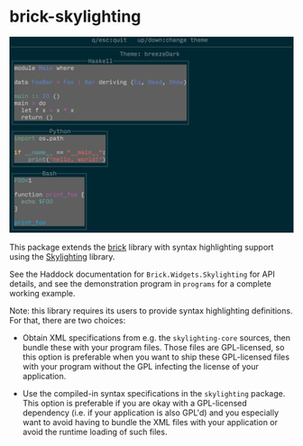 
brick-skylighting
=================

![](images/demo.png)

This package extends the [brick](https://github.com/jtdaugherty/brick)
library with syntax highlighting support using the
[Skylighting](https://github.com/jgm/skylighting) library.

See the Haddock documentation for `Brick.Widgets.Skylighting` for API
details, and see the demonstration program in `programs` for a complete
working example.

Note: this library requires its users to provide syntax highlighting
definitions. For that, there are two choices:

 * Obtain XML specifications from e.g. the `skylighting-core` sources,
   then bundle these with your program files. Those files are
   GPL-licensed, so this option is preferable when you want to ship
   these GPL-licensed files with your program without the GPL infecting
   the license of your application.

 * Use the compiled-in syntax specifications in the `skylighting`
   package. This option is preferable if you are okay with a
   GPL-licensed dependency (i.e. if your application is also GPL'd) and
   you especially want to avoid having to bundle the XML files with your
   application or avoid the runtime loading of such files.
